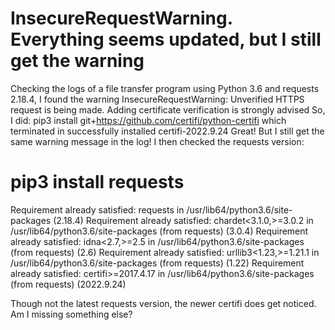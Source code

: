 
# InsecureRequestWarning. Everything seems updated, but I still get the warning

Checking the logs of a file transfer program using Python 3.6 and requests 2.18.4, I found the warning
InsecureRequestWarning: Unverified HTTPS request is being made. Adding certificate verification is strongly advised
So, I did:
pip3 install git+https://github.com/certifi/python-certifi
which terminated in successfully installed certifi-2022.9.24
Great! But I still get the same warning message in the log!
I then checked the requests version:
# pip3 install requests
Requirement already satisfied: requests in /usr/lib64/python3.6/site-packages (2.18.4)
Requirement already satisfied: chardet<3.1.0,>=3.0.2 in /usr/lib64/python3.6/site-packages (from requests) (3.0.4)
Requirement already satisfied: idna<2.7,>=2.5 in /usr/lib64/python3.6/site-packages (from requests) (2.6)
Requirement already satisfied: urllib3<1.23,>=1.21.1 in /usr/lib64/python3.6/site-packages (from requests) (1.22)
Requirement already satisfied: certifi>=2017.4.17 in /usr/lib64/python3.6/site-packages (from requests) (2022.9.24)

Though not the latest requests version, the newer certifi does get noticed.
Am I missing something else?

        
